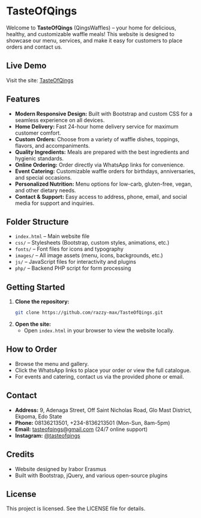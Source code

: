 
# TasteOfQings

Welcome to **TasteOfQings** (QingsWaffles) – your home for delicious, healthy, and customizable waffle meals! This website is designed to showcase our menu, services, and make it easy for customers to place orders and contact us.

## Live Demo
Visit the site: [TasteOfQings](https://github.com/razzy-max/TasteOfQings)

## Features
- **Modern Responsive Design:** Built with Bootstrap and custom CSS for a seamless experience on all devices.
- **Home Delivery:** Fast 24-hour home delivery service for maximum customer comfort.
- **Custom Orders:** Choose from a variety of waffle dishes, toppings, flavors, and accompaniments.
- **Quality Ingredients:** Meals are prepared with the best ingredients and hygienic standards.
- **Online Ordering:** Order directly via WhatsApp links for convenience.
- **Event Catering:** Customizable waffle orders for birthdays, anniversaries, and special occasions.
- **Personalized Nutrition:** Menu options for low-carb, gluten-free, vegan, and other dietary needs.
- **Contact & Support:** Easy access to address, phone, email, and social media for support and inquiries.

## Folder Structure
- `index.html` – Main website file
- `css/` – Stylesheets (Bootstrap, custom styles, animations, etc.)
- `fonts/` – Font files for icons and typography
- `images/` – All image assets (menu, icons, backgrounds, etc.)
- `js/` – JavaScript files for interactivity and plugins
- `php/` – Backend PHP script for form processing

## Getting Started
1. **Clone the repository:**
   ```sh
   git clone https://github.com/razzy-max/TasteOfQings.git
   ```
2. **Open the site:**
   - Open `index.html` in your browser to view the website locally.

## How to Order
- Browse the menu and gallery.
- Click the WhatsApp links to place your order or view the full catalogue.
- For events and catering, contact us via the provided phone or email.

## Contact
- **Address:** 9, Adenaga Street, Off Saint Nicholas Road, Glo Mast District, Ekpoma, Edo State
- **Phone:** 08136213501, +234-8136213501 (Mon-Sun, 8am-5pm)
- **Email:** tasteofqings@gmail.com (24/7 online support)
- **Instagram:** [@tasteofqings](https://www.instagram.com/tasteofqings)

## Credits
- Website designed by Irabor Erasmus
- Built with Bootstrap, jQuery, and various open-source plugins

## License
This project is licensed. See the LICENSE file for details.
